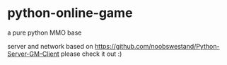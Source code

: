 # python-online-game
a pure python MMO base

server and network based on https://github.com/noobswestand/Python-Server-GM-Client
please check it out :)
